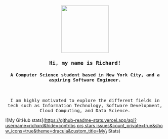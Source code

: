 </br></br>

<h1 align="center">
  <img src="https://avatars.githubusercontent.com/u/52021889?v=4" height="150"/>
</h1>


<h3 align = "center">
  <samp>
    Hi, my name is Richard!
  </samp>  
</h3>

<h4 align = "center">
  <samp>
    A Computer Science student based in New York City, and a aspiring Software Engineer.
  </samp>  
</h4>

<br>

<p align = "center">
  <samp>
    I am highly motivated to explore the different fields in tech such as Information Technology, Software Development, Cloud Computing, and Data Science.
  </samp>
</p>

![My GitHub stats](https://github-readme-stats.vercel.app/api?username=richxrd&hide=contribs,prs,stars,issues&count_private=true&show_icons=true&theme=dracula&custom_title=My\ Stats)


